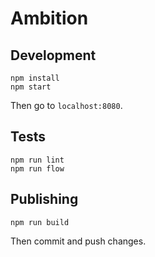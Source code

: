 # Ambition

## Development

```
npm install
npm start
```

Then go to `localhost:8080`.

## Tests

```
npm run lint
npm run flow
```

## Publishing

```
npm run build
```

Then commit and push changes.
